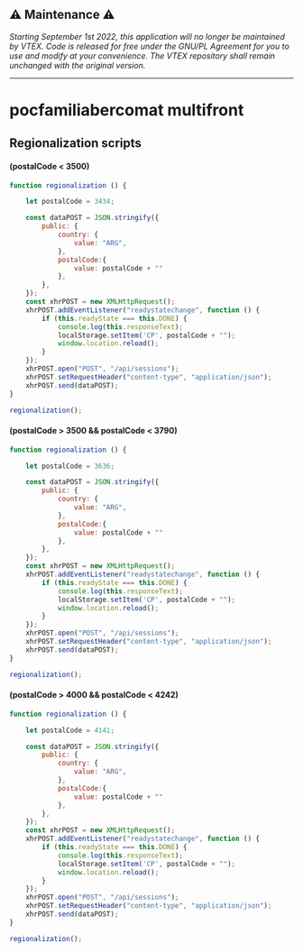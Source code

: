 ##  ⚠️ Maintenance ⚠️
*Starting September 1st 2022, this application will no longer be maintained by VTEX. Code is released for free under the GNU/PL Agreement for you to use and modify at your convenience. The VTEX repository shall remain unchanged with the original version.*

---

# pocfamiliabercomat multifront

## Regionalization scripts

#### (postalCode < 3500)

```javascript
function regionalization () {

    let postalCode = 3434;

    const dataPOST = JSON.stringify({
        public: {
            country: {
                value: "ARG",
            },
            postalCode:{
                value: postalCode + ""
            },
        },
    });
    const xhrPOST = new XMLHttpRequest();
    xhrPOST.addEventListener("readystatechange", function () {
        if (this.readyState === this.DONE) {
            console.log(this.responseText);
            localStorage.setItem('CP', postalCode + "");
            window.location.reload();
        }
    });
    xhrPOST.open("POST", "/api/sessions");
    xhrPOST.setRequestHeader("content-type", "application/json");
    xhrPOST.send(dataPOST);
}

regionalization();
```

#### (postalCode > 3500 && postalCode < 3790)

```javascript
function regionalization () {

    let postalCode = 3636;

    const dataPOST = JSON.stringify({
        public: {
            country: {
                value: "ARG",
            },
            postalCode:{
                value: postalCode + ""
            },
        },
    });
    const xhrPOST = new XMLHttpRequest();
    xhrPOST.addEventListener("readystatechange", function () {
        if (this.readyState === this.DONE) {
            console.log(this.responseText);
            localStorage.setItem('CP', postalCode + "");
            window.location.reload();
        }
    });
    xhrPOST.open("POST", "/api/sessions");
    xhrPOST.setRequestHeader("content-type", "application/json");
    xhrPOST.send(dataPOST);
}

regionalization();
```

#### (postalCode > 4000 && postalCode < 4242)

```javascript
function regionalization () {

    let postalCode = 4141;

    const dataPOST = JSON.stringify({
        public: {
            country: {
                value: "ARG",
            },
            postalCode:{
                value: postalCode + ""
            },
        },
    });
    const xhrPOST = new XMLHttpRequest();
    xhrPOST.addEventListener("readystatechange", function () {
        if (this.readyState === this.DONE) {
            console.log(this.responseText);
            localStorage.setItem('CP', postalCode + "");
            window.location.reload();
        }
    });
    xhrPOST.open("POST", "/api/sessions");
    xhrPOST.setRequestHeader("content-type", "application/json");
    xhrPOST.send(dataPOST);
}

regionalization();
```

